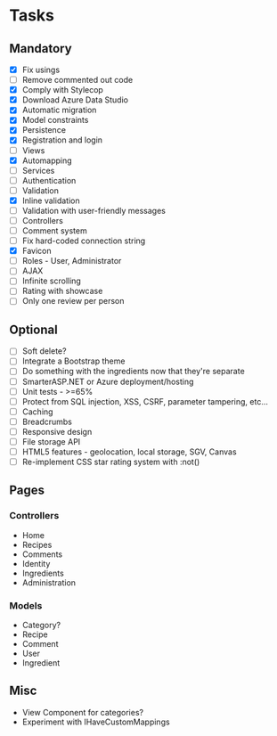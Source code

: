 ﻿# Tasks

## Mandatory

- [x] Fix usings
- [ ] Remove commented out code
- [x] Comply with Stylecop
- [x] Download Azure Data Studio
- [x] Automatic migration
- [x] Model constraints
- [x] Persistence
- [x] Registration and login
- [ ] Views
- [x] Automapping
- [ ] Services
- [ ] Authentication
- [ ] Validation
- [x] Inline validation
- [ ] Validation with user-friendly messages
- [ ] Controllers
- [ ] Comment system
- [ ] Fix hard-coded connection string
- [x] Favicon
- [ ] Roles - User, Administrator
- [ ] AJAX
- [ ] Infinite scrolling
- [ ] Rating with showcase
- [ ] Only one review per person

## Optional

- [ ] Soft delete?
- [ ] Integrate a Bootstrap theme
- [ ] Do something with the ingredients now that they're separate
- [ ] SmarterASP.NET or Azure deployment/hosting
- [ ] Unit tests - >=65%
- [ ] Protect from SQL injection, XSS, CSRF, parameter tampering, etc...
- [ ] Caching
- [ ] Breadcrumbs
- [ ] Responsive design
- [ ] File storage API
- [ ] HTML5 features - geolocation, local storage, SGV, Canvas
- [ ] Re-implement CSS star rating system with :not()

## Pages

### Controllers

- Home
- Recipes
- Comments
- Identity
- Ingredients
- Administration

### Models

- Category?
- Recipe
- Comment
- User
- Ingredient

## Misc

- View Component for categories?
- Experiment with IHaveCustomMappings
